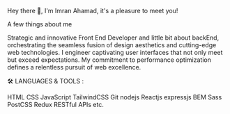 Hey there 👋, I'm Imran Ahamad, it's a pleasure to meet you!

A few things about me

Strategic and innovative Front End Developer and little bit about backEnd, 
orchestrating the seamless fusion of design aesthetics and cutting-edge web technologies.
I engineer captivating user interfaces that not only meet but exceed expectations.
My commitment to performance optimization defines a relentless pursuit of web excellence.

🛠️ LANGUAGES & TOOLS :

HTML  CSS  JavaScript  TailwindCSS  Git  nodejs  Reactjs expressjs  BEM  Sass  PostCSS  Redux RESTful APIs etc.





